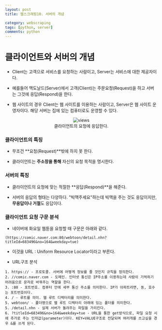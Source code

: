 ```yaml
---
layout: post
title: 웹스크래핑10. 서버의 개념

category: webscraping
tags: [python, server]
comments: python
---
```


# 클라이언트와 서버의 개념

- Client는 고객으로 서비스를 요청하는 사람이고, Server는 서비스에 대한 제공자이다. 

- 예를들어 맥도날드(Server)에서 고객(Client)는 주문요청(Request)을 하고 서버는 그것에 응답(Respond)을 한다.

- 웹 사이트의 경우 Client는 웹 사이트를 이용하는 사람이고, Server은 웹 사이트 운영자이다. 해당 서버는 집에 있는 컴퓨터로도 운영할 수 있다.

<center>
<figure>
<img src="https://imgur.com/jftnqZe.png" alt="views">
<figcaption>클라이언트의 요청에 응답한다.</figcaption>
</figure>
</center>


### 클라이언트의 특징

- 무조건 **요청(Request)**밖에 하지 못 한다.

- 클라이언트는 **주소창을 통해** 자신의 요청 목적을 명시한다.

### 서버의 특징

- 클라이언트의 요청에 맞는 적절한 **응답(Respond)**을 해준다.

- 서버의 응답의 형태는 다양하다. "빅맥주세요"하는데 빅맥을 주는 것도 응답이지만, **무응답이나 거절**도 응답이다.


### 클라이언트 요청 구문 분석

- 네이버에 화요일 웹툰을 요청할 때 구문은 아래와 같다.

```
(https://comic.naver.com:80/webtoon/detail.nhn?titleId=683496&no=164&weekday=tue)
```

- 이것을 URL : Uniform Resource Locator이라고 부른다.

- URL구조 분석

```
1. https:// - 프로토콜. 서버에 어떻게 정보를 줄 것인지 규칙을 정의한다.
2. //comic.naver.com - 도메인. 인터넷 통신은 IP주소를 이용하는데 사람이 기억하기 어려움으로 문자로 바꿔주는 역할을 한다.
3. :80 - 포트번호. 컴퓨터 안에 세부 통신 주소를 의미한다. IP가 아파트라면, 동, 호수는 포트번호이다.
4. / - 루트를 의미. 웹 루트 디렉터리를 의미한다.
5. webtoon/ - 폴더명으로 웹 루트 디렉터리 아래에 있는 폴더를 의미한다.
5. /detail.nhn - 실제 서버가 돌려주는 파일을 가리킨다.
6. ?titleId=683496&no=164&weekday=tue - URL을 통한 get방식으로, 파일 요청 시에 추가로 주는 인자값(parameter)이다. KEY=VALUE구조로 전달되며 여러개를 쓰고싶을 경우 &를 쓰게 된다.
```